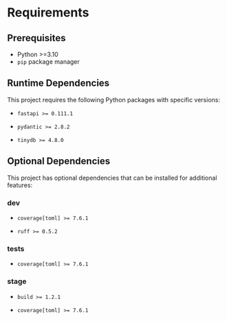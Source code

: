# Requirements

## Prerequisites
- Python >=3.10
- `pip` package manager

## Runtime Dependencies
This project requires the following Python packages with specific versions:

- `fastapi >= 0.111.1`

- `pydantic >= 2.8.2`

- `tinydb >= 4.8.0`



## Optional Dependencies
This project has optional dependencies that can be installed for additional features:

### dev

- `coverage[toml] >= 7.6.1`

- `ruff >= 0.5.2`


### tests

- `coverage[toml] >= 7.6.1`


### stage

- `build >= 1.2.1`

- `coverage[toml] >= 7.6.1`


